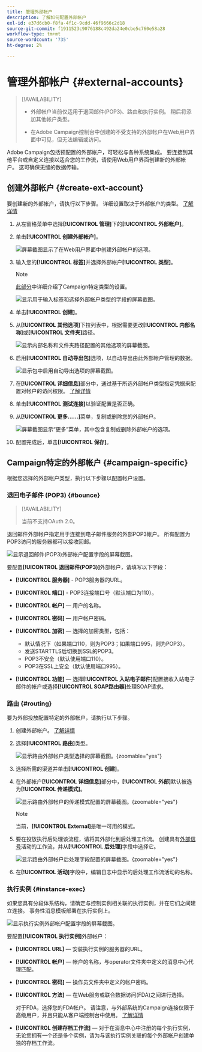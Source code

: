 ```yaml
---
title: 管理外部帐户
description: 了解如何配置外部帐户
exl-id: e37d6cb0-f8fa-4f1c-9cdd-46f9666c2d18
source-git-commit: f1911523c9076188c492da24e0cbe5c760e58a28
workflow-type: tm+mt
source-wordcount: '735'
ht-degree: 2%

---
```


# 管理外部帐户 {#external-accounts}

>[!AVAILABILITY]
>
>* 外部帐户当前仅适用于退回邮件(POP3)、路由和执行实例。 稍后将添加其他帐户类型。
>
>* 在Adobe Campaign控制台中创建的不受支持的外部帐户在Web用户界面中可见，但无法编辑或访问。

Adobe Campaign包括预配置的外部帐户，可轻松与各种系统集成。 要连接到其他平台或自定义连接以适合您的工作流，请使用Web用户界面创建新的外部帐户。 这可确保无缝的数据传输。

## 创建外部帐户 {#create-ext-account}

要创建新的外部帐户，请执行以下步骤。 详细设置取决于外部帐户的类型。 [了解详情](#campaign-specific)

1. 从左窗格菜单中选择&#x200B;**[!UICONTROL 管理]**&#x200B;下的&#x200B;**[!UICONTROL 外部帐户]**。

1. 单击&#x200B;**[!UICONTROL 创建外部帐户]**。

   ![屏幕截图显示了在Web用户界面中创建外部帐户的选项。](assets/external_account_create_1.png)

1. 输入您的&#x200B;**[!UICONTROL 标签]**&#x200B;并选择外部帐户&#x200B;**[!UICONTROL 类型]**。

   >[!NOTE]
   >
   >[此部分](#campaign-specific)中详细介绍了Campaign特定类型的设置。

   ![显示用于输入标签和选择外部帐户类型的字段的屏幕截图。](assets/external_account_create_2.png)

1. 单击&#x200B;**[!UICONTROL 创建]**。

1. 从&#x200B;**[!UICONTROL 其他选项]**&#x200B;下拉列表中，根据需要更改&#x200B;**[!UICONTROL 内部名称]**&#x200B;或&#x200B;**[!UICONTROL 文件夹]**&#x200B;路径。

   ![显示内部名称和文件夹路径配置的其他选项的屏幕截图。](assets/external_account_create_3.png)

1. 启用&#x200B;**[!UICONTROL 自动导出包]**&#x200B;选项，以自动导出由此外部帐户管理的数据。<!--Exported where??-->

   ![显示包中启用自动导出选项的屏幕截图。](assets/external_account_create_exported.png)

1. 在&#x200B;**[!UICONTROL 详细信息]**&#x200B;部分中，通过基于所选外部帐户类型指定凭据来配置对帐户的访问权限。 [了解详情](#bounce)

1. 单击&#x200B;**[!UICONTROL 测试连接]**&#x200B;以验证配置是否正确。

1. 从&#x200B;**[!UICONTROL 更多……]**&#x200B;菜单，复制或删除您的外部帐户。

   ![屏幕截图显示“更多”菜单，其中包含复制或删除外部帐户的选项。](assets/external_account_create_4.png)

1. 配置完成后，单击&#x200B;**[!UICONTROL 保存]**。

## Campaign特定的外部帐户 {#campaign-specific}

根据您选择的外部帐户类型，执行以下步骤以配置帐户设置。

### 退回电子邮件 (POP3) {#bounce}

>[!AVAILABILITY]
>
> 当前不支持OAuth 2.0。

退回邮件外部帐户指定用于连接到电子邮件服务的外部POP3帐户。 所有配置为POP3访问的服务器都可以接收回邮。

![显示退回邮件(POP3)外部帐户配置字段的屏幕截图。](assets/external_account_bounce.png)

要配置&#x200B;**[!UICONTROL 退回邮件(POP3)]**&#x200B;外部帐户，请填写以下字段：

* **[!UICONTROL 服务器]** - POP3服务器的URL。

* **[!UICONTROL 端口]** - POP3连接端口号（默认端口为110）。

* **[!UICONTROL 帐户]** — 用户的名称。

* **[!UICONTROL 密码]** — 用户帐户密码。

* **[!UICONTROL 加密]** — 选择的加密类型，包括：
   * 默认情况下（如果端口110，则为POP3；如果端口995，则为POP3）。
   * 发送STARTTLS后切换到SSL的POP3。
   * POP3不安全（默认使用端口110）。
   * POP3在SSL上安全（默认使用端口995）。

* **[!UICONTROL 功能]** — 选择&#x200B;**[!UICONTROL 入站电子邮件]**&#x200B;配置接收入站电子邮件的帐户或选择&#x200B;**[!UICONTROL SOAP路由器]**&#x200B;处理SOAP请求。

### 路由 {#routing}

要为外部投放配置特定的外部帐户，请执行以下步骤。

1. 创建外部帐户。 [了解详情](../administration/external-account.md#create-ext-account)

1. 选择&#x200B;**[!UICONTROL 路由]**&#x200B;类型。

   ![显示路由外部帐户类型选择的屏幕截图。](assets/external-account-routing.png){zoomable="yes"}

1. 选择所需的渠道并单击&#x200B;**[!UICONTROL 创建]**。

1. 在外部帐户&#x200B;**[!UICONTROL 详细信息]**&#x200B;部分中，**[!UICONTROL 外部]**&#x200B;默认被选为&#x200B;**[!UICONTROL 传递模式]**。

   ![显示路由外部帐户的传递模式配置的屏幕截图。](assets/external-account-delivery-mode.png){zoomable="yes"}

   >[!NOTE]
   >
   >当前，**[!UICONTROL External]**&#x200B;是唯一可用的模式。

1. 要在投放执行后处理该流程，请将其外部化到后处理工作流。 创建具有[外部信号](../workflows/activities/external-signal.md)活动的工作流，并从&#x200B;**[!UICONTROL 后处理]**&#x200B;字段中选择它。

   ![显示路由外部帐户后处理字段配置的屏幕截图。](assets/external-account-post-processing.png){zoomable="yes"}

1. 在&#x200B;**[!UICONTROL 活动]**&#x200B;字段中，编辑日志中显示的后处理工作流活动的名称。<!--you can edit the name of the activity that will be created if you add an external or bulk delivery to a workflow-->

### 执行实例 {#instance-exec}

如果您具有分段体系结构，请确定与控制实例相关联的执行实例，并在它们之间建立连接。 事务性消息模板部署在执行实例上。

![显示执行实例外部帐户配置字段的屏幕截图。](assets/external_account_exec.png)

要配置&#x200B;**[!UICONTROL 执行实例]**&#x200B;外部帐户：

* **[!UICONTROL URL]** — 安装执行实例的服务器的URL。

* **[!UICONTROL 帐户]** — 帐户的名称，与operator文件夹中定义的消息中心代理匹配。

* **[!UICONTROL 密码]** — 操作员文件夹中定义的帐户密码。

* **[!UICONTROL 方法]** — 在Web服务或联合数据访问(FDA)之间进行选择。

  对于FDA，选择您的FDA帐户。 请注意，与外部系统的Campaign连接仅限于高级用户，并且只能从客户端控制台中使用。 [了解详情](https://experienceleague.adobe.com/en/docs/campaign/campaign-v8/connect/fda#_blank)

* **[!UICONTROL 创建存档工作流]** — 对于在消息中心中注册的每个执行实例，无论您拥有一个还是多个实例，请为与该执行实例关联的每个外部帐户创建单独的存档工作流。